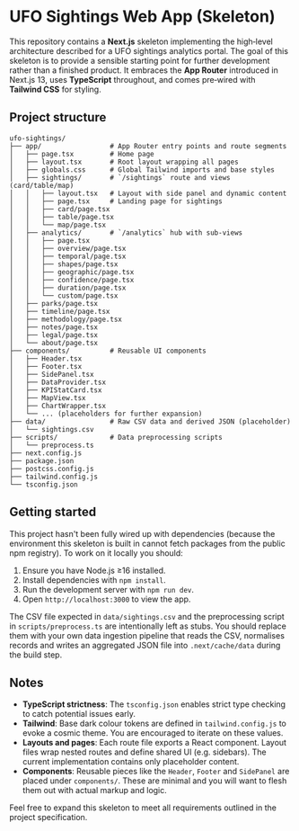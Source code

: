 # UFO Sightings Web App (Skeleton)

This repository contains a **Next.js** skeleton implementing the high‑level architecture described for a UFO sightings analytics portal. The goal of this skeleton is to provide a sensible starting point for further development rather than a finished product. It embraces the **App Router** introduced in Next.js 13, uses **TypeScript** throughout, and comes pre‑wired with **Tailwind CSS** for styling.

## Project structure

```
ufo-sightings/
├── app/                 # App Router entry points and route segments
│   ├── page.tsx         # Home page
│   ├── layout.tsx       # Root layout wrapping all pages
│   ├── globals.css      # Global Tailwind imports and base styles
│   ├── sightings/       # `/sightings` route and views (card/table/map)
│   │   ├── layout.tsx   # Layout with side panel and dynamic content
│   │   ├── page.tsx     # Landing page for sightings
│   │   ├── card/page.tsx
│   │   ├── table/page.tsx
│   │   └── map/page.tsx
│   ├── analytics/       # `/analytics` hub with sub‑views
│   │   ├── page.tsx
│   │   ├── overview/page.tsx
│   │   ├── temporal/page.tsx
│   │   ├── shapes/page.tsx
│   │   ├── geographic/page.tsx
│   │   ├── confidence/page.tsx
│   │   ├── duration/page.tsx
│   │   └── custom/page.tsx
│   ├── parks/page.tsx
│   ├── timeline/page.tsx
│   ├── methodology/page.tsx
│   ├── notes/page.tsx
│   ├── legal/page.tsx
│   └── about/page.tsx
├── components/          # Reusable UI components
│   ├── Header.tsx
│   ├── Footer.tsx
│   ├── SidePanel.tsx
│   ├── DataProvider.tsx
│   ├── KPIStatCard.tsx
│   ├── MapView.tsx
│   ├── ChartWrapper.tsx
│   └── ... (placeholders for further expansion)
├── data/                # Raw CSV data and derived JSON (placeholder)
│   └── sightings.csv
├── scripts/             # Data preprocessing scripts
│   └── preprocess.ts
├── next.config.js
├── package.json
├── postcss.config.js
├── tailwind.config.js
└── tsconfig.json
```

## Getting started

This project hasn't been fully wired up with dependencies (because the environment this skeleton is built in cannot fetch packages from the public npm registry). To work on it locally you should:

1. Ensure you have Node.js ≥16 installed.
2. Install dependencies with `npm install`.
3. Run the development server with `npm run dev`.
4. Open `http://localhost:3000` to view the app.

The CSV file expected in `data/sightings.csv` and the preprocessing script in `scripts/preprocess.ts` are intentionally left as stubs. You should replace them with your own data ingestion pipeline that reads the CSV, normalises records and writes an aggregated JSON file into `.next/cache/data` during the build step.

## Notes

* **TypeScript strictness**: The `tsconfig.json` enables strict type checking to catch potential issues early.
* **Tailwind**: Base dark colour tokens are defined in `tailwind.config.js` to evoke a cosmic theme. You are encouraged to iterate on these values.
* **Layouts and pages**: Each route file exports a React component. Layout files wrap nested routes and define shared UI (e.g. sidebars). The current implementation contains only placeholder content.
* **Components**: Reusable pieces like the `Header`, `Footer` and `SidePanel` are placed under `components/`. These are minimal and you will want to flesh them out with actual markup and logic.

Feel free to expand this skeleton to meet all requirements outlined in the project specification.